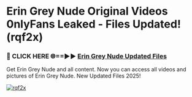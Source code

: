 # Erin Grey Nude Original Videos 0nlyFans Leaked - Files Updated! (rqf2x)

<h3>🔴 CLICK HERE 🌐==►► <a href="https://tinyurl.com/y5r63du9" rel="nofollow">Erin Grey Nude Updated Files</a></h3>

Get Erin Grey Nude and all content. Now you can access all videos and pictures of Erin Grey Nude. New Updated Files 2025!

[![rqf2x](https://i.imgur.com/UVo9nyh.gif)](https://tinyurl.com/y5r63du9)
